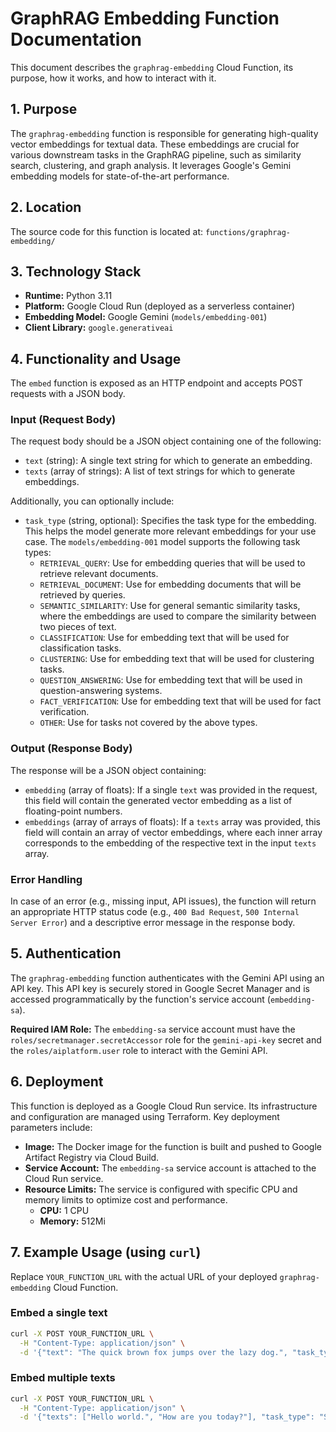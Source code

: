 # GraphRAG Embedding Function Documentation

This document describes the `graphrag-embedding` Cloud Function, its purpose, how it works, and how to interact with it.

## 1. Purpose

The `graphrag-embedding` function is responsible for generating high-quality vector embeddings for textual data. These embeddings are crucial for various downstream tasks in the GraphRAG pipeline, such as similarity search, clustering, and graph analysis. It leverages Google's Gemini embedding models for state-of-the-art performance.

## 2. Location

The source code for this function is located at: `functions/graphrag-embedding/`

## 3. Technology Stack

*   **Runtime:** Python 3.11
*   **Platform:** Google Cloud Run (deployed as a serverless container)
*   **Embedding Model:** Google Gemini (`models/embedding-001`)
*   **Client Library:** `google.generativeai`

## 4. Functionality and Usage

The `embed` function is exposed as an HTTP endpoint and accepts POST requests with a JSON body.

### Input (Request Body)

The request body should be a JSON object containing one of the following:

*   `text` (string): A single text string for which to generate an embedding.
*   `texts` (array of strings): A list of text strings for which to generate embeddings.

Additionally, you can optionally include:

*   `task_type` (string, optional): Specifies the task type for the embedding. This helps the model generate more relevant embeddings for your use case. The `models/embedding-001` model supports the following task types:
    *   `RETRIEVAL_QUERY`: Use for embedding queries that will be used to retrieve relevant documents.
    *   `RETRIEVAL_DOCUMENT`: Use for embedding documents that will be retrieved by queries.
    *   `SEMANTIC_SIMILARITY`: Use for general semantic similarity tasks, where the embeddings are used to compare the similarity between two pieces of text.
    *   `CLASSIFICATION`: Use for embedding text that will be used for classification tasks.
    *   `CLUSTERING`: Use for embedding text that will be used for clustering tasks.
    *   `QUESTION_ANSWERING`: Use for embedding text that will be used in question-answering systems.
    *   `FACT_VERIFICATION`: Use for embedding text that will be used for fact verification.
    *   `OTHER`: Use for tasks not covered by the above types.

### Output (Response Body)

The response will be a JSON object containing:

*   `embedding` (array of floats): If a single `text` was provided in the request, this field will contain the generated vector embedding as a list of floating-point numbers.
*   `embeddings` (array of arrays of floats): If a `texts` array was provided, this field will contain an array of vector embeddings, where each inner array corresponds to the embedding of the respective text in the input `texts` array.

### Error Handling

In case of an error (e.g., missing input, API issues), the function will return an appropriate HTTP status code (e.g., `400 Bad Request`, `500 Internal Server Error`) and a descriptive error message in the response body.

## 5. Authentication

The `graphrag-embedding` function authenticates with the Gemini API using an API key. This API key is securely stored in Google Secret Manager and is accessed programmatically by the function's service account (`embedding-sa`).

**Required IAM Role:** The `embedding-sa` service account must have the `roles/secretmanager.secretAccessor` role for the `gemini-api-key` secret and the `roles/aiplatform.user` role to interact with the Gemini API.

## 6. Deployment

This function is deployed as a Google Cloud Run service. Its infrastructure and configuration are managed using Terraform. Key deployment parameters include:

*   **Image:** The Docker image for the function is built and pushed to Google Artifact Registry via Cloud Build.
*   **Service Account:** The `embedding-sa` service account is attached to the Cloud Run service.
*   **Resource Limits:** The service is configured with specific CPU and memory limits to optimize cost and performance.
    *   **CPU:** 1 CPU
    *   **Memory:** 512Mi

## 7. Example Usage (using `curl`)

Replace `YOUR_FUNCTION_URL` with the actual URL of your deployed `graphrag-embedding` Cloud Function.

### Embed a single text

```bash
curl -X POST YOUR_FUNCTION_URL \
  -H "Content-Type: application/json" \
  -d '{"text": "The quick brown fox jumps over the lazy dog.", "task_type": "RETRIEVAL_QUERY"}'
```

### Embed multiple texts

```bash
curl -X POST YOUR_FUNCTION_URL \
  -H "Content-Type: application/json" \
  -d '{"texts": ["Hello world.", "How are you today?"], "task_type": "SEMANTIC_SIMILARITY"}'
```
